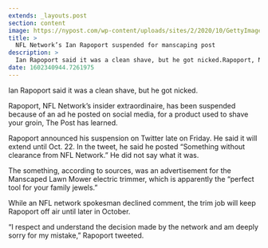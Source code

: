 ```yaml
--- 
extends: _layouts.post 
section: content 
image: https://nypost.com/wp-content/uploads/sites/2/2020/10/GettyImages-1146988958.jpg?quality=90&strip=all&w=1200 
title: > 
  NFL Network’s Ian Rapoport suspended for manscaping post 
description: > 
  Ian Rapoport said it was a clean shave, but he got nicked.Rapoport, NFL Network’s insider extraordinaire, has been suspended because of an ad he posted on social media, for a product used to shave your groin, The Post has learned.Rapoport announced his suspension on Twitter late on Friday.In the tweet, he said he posted “Something without clearance from NFL Network.” He did not say what it was.“I respect and understand the decision made by the network and am deeply sorry for my mistake,” Rapoport tweeted. 
date: 1602340944.7261975 
--- 
```

Ian Rapoport said it was a clean shave, but he got nicked.

Rapoport, NFL Network’s insider extraordinaire, has been suspended because of an ad he posted on social media, for a product used to shave your groin, The Post has learned.

Rapoport announced his suspension on Twitter late on Friday. He said it will extend until Oct. 22. In the tweet, he said he posted “Something without clearance from NFL Network.” He did not say what it was.

The something, according to sources, was an advertisement for the Manscaped Lawn Mower electric trimmer, which is apparently the “perfect tool for your family jewels.”

While an NFL network spokesman declined comment, the trim job will keep Rapoport off air until later in October.

“I respect and understand the decision made by the network and am deeply sorry for my mistake,” Rapoport tweeted.